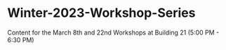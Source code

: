 # Winter-2023-Workshop-Series

Content for the March 8th and 22nd Workshops at Building 21 (5:00 PM - 6:30 PM)

